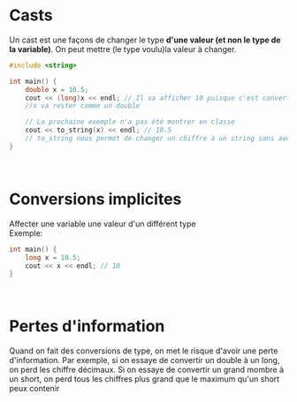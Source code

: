 # Casts
Un cast est une façons de changer le type **d'une valeur (et non le type de la variable)**. On peut mettre (le type voulu)la valeur à changer.
```cpp
#include <string>

int main() {
    double x = 10.5;
    cout << (long)x << endl; // Il va afficher 10 puisque c'est converti en type long
    //x va rester comme un double

    // La prochaine exemple n'a pas été montrer en classe
    cout << to_string(x) << endl; // 10.5
    // to_string nous permet de changer un chiffre à un string sans avoir le problème oû le compilateur convertit le chiffre à un caractère du tableau ASCII
}
```

<br>

# Conversions implicites
Affecter une variable une valeur d'un différent type\
Exemple:
```cpp
int main() {
    long x = 10.5;
    cout << x << endl; // 10
}
```

<br>

# Pertes d'information
Quand on fait des conversions de type, on met le risque d'avoir une perte d'information. Par exemple, si on essaye de convertir un double à un long, on perd les chiffre décimaux. Si on essaye de convertir un grand mombre à un short, on perd tous les chiffres plus grand que le maximum qu'un short peux contenir
